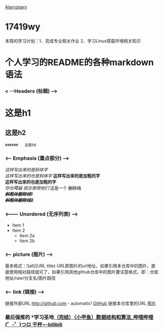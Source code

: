[Alarnzearn](https://github.com/Alarnearn) 
# 17419wy
本周的学习计划：1、完成专业相关作业
              2、学习Linux搭载环境相关知识
              
# 个人学习的README的各种markdown语法 
### < --Headers (标题) -->
#   这是h1  
  ##   这是h2   
    ######   这是h6 

### <-- Emphasis (重点部分) -->
  *这样写出来的是斜体字*        
  _这样写出来的也是斜体字_
  **这样写出来的是加粗的字**       
  __这样写出来的也是加粗的字__       
  _你也**可以** 组合使用他们_
  这是一个 ~~删除线~~      
  ***~~斜粗体删除线1~~***	        
  ~~***斜粗体删除线2***~~
          
### <--- Unordered (无序列表) -->
* Item 1
* Item 2
  * Item 2a
  * Item 2b

### <-- picture (图片) -->
基本格式：![alt](URL title)
URL即图片的url地址，如果引用本仓库中的图片，直接使用相对路径就可了，如果引用其他github仓库中的图片要注意格式，即：仓库地址/raw/分支名/图片路径

### <-- link (链接) -->
链接外部URL  http://github.com - automatic!   [GitHub](http://github.com)
链接本仓库里的URL  [照片](./照片)


### 最后强推的 *学习圣地[（完结）（小甲鱼）数据结构和算法_哔哩哔哩 (゜-゜)つロ 干杯~-bilibili  ](https://www.bilibili.com/video/av2975983)
